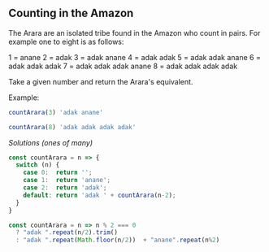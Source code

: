 ## Counting in the Amazon

The Arara are an isolated tribe found in the Amazon who count in pairs. For example one to eight is as follows:

1 = anane
2 = adak
3 = adak anane
4 = adak adak
5 = adak adak anane
6 = adak adak adak
7 = adak adak adak anane
8 = adak adak adak adak

Take a given number and return the Arara's equivalent.

Example:

```javascript
countArara(3) 'adak anane'

countArara(8) 'adak adak adak adak'
```

*Solutions (ones of many)*

```javascript
const countArara = n => {
  switch (n) {
    case 0:  return '';
    case 1:  return 'anane';
    case 2:  return 'adak';
    default: return 'adak ' + countArara(n-2);
  }
}

const countArara = n => n % 2 === 0
  ? "adak ".repeat(n/2).trim()
  : "adak ".repeat(Math.floor(n/2))  + "anane".repeat(n%2)
```
